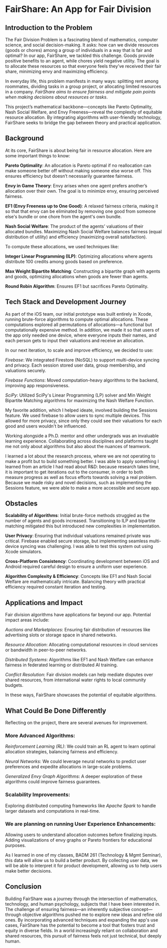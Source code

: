 # FairShare: An App for Fair Division

## Introduction to the Problem

The Fair Division Problem is a fascinating blend of mathematics, computer science, and social decision-making. It asks: how can we divide resources (goods or chores) among a group of individuals in a way that is fair and optimal? In our app, FairShare, we tackled this challenge. Goods provide positive benefits to an agent, while chores yield negative utility. The goal is to allocate these resources so that everyone feels they’ve received their fair share, minimizing envy and maximizing efficiency.

In everyday life, this problem manifests in many ways: splitting rent among roommates, dividing tasks in a group project, or allocating limited resources in a company. _FairShare aims to ensure fairness and mitigate pain points when making decisions about resources or tasks_.

This project’s mathematical backbone—concepts like Pareto Optimality, Nash Social Welfare, and Envy Freeness—reveal the complexity of equitable resource allocation. By integrating algorithms with user-friendly technology, FairShare seeks to bridge the gap between theory and practical application.

## Background

At its core, FairShare is about being fair in resource allocation. Here are some important things to know:

**Pareto Optimality**: An allocation is Pareto optimal if no reallocation can make someone better off without making someone else worse off. This ensures efficiency but doesn’t necessarily guarantee fairness.

**Envy in Game Theory**: Envy arises when one agent prefers another’s allocation over their own. The goal is to minimize envy, ensuring perceived fairness.

**EF1 (Envy Freeness up to One Good)**: A relaxed fairness criteria, making it so that that envy can be eliminated by removing one good from someone else's bundle or one chore from the agent's own bundle.

**Nash Social Welfare**: The product of the agents' valuations of their allocated bundles. Maximizing Nash Social Welfare balances fairness (equal distribution of utility) and efficiency (maximizing overall satisfaction).

To compute these allocations, we used techniques like:

**Integer Linear Programming (ILP)**: Optimizing allocations where agents distribute 100 credits among goods based on preference.

**Max Weight Bipartite Matching**: Constructing a bipartite graph with agents and goods, optimizing allocations when goods are fewer than agents.

**Round Robin Algorithm**: Ensures EF1 but sacrifices Pareto Optimality.

## Tech Stack and Development Journey

As part of the iOS team, our initial prototype was built entirely in Xcode, running brute-force algorithms to compute optimal allocations. These computations explored all permutations of allocations—a functional but computationally expensive method. In addition, we made it so that users of the app only needed one device, where everyone inputs their names, and each person gets to input their valuations and receive an allocation. 

In our next iteration, to scale and improve efficiency, we decided to use:

_Firebase_: We integrated Firestore (NoSQL) to support multi-device syncing and privacy. Each session stored user data, group membership, and valuations securely.

_Firebase Functions_: Moved computation-heavy algorithms to the backend, improving app responsiveness.

_SciPy_: Utilized SciPy's Linear Programming (LP) solver and Min Weight Bipartite Matching algorithms for maximizing the Nash Welfare Function. 

My favorite addition, which I helped ideate, involved building the Sessions feature. We used firebase to allow users to sync multiple devices. This allowed for more privacy, since only they could see their valuations for each good and users wouldn't be influenced. 

Working alongside a Ph.D. mentor and other undergrads was an invaluable learning experience. Collaborating across disciplines and platforms taught me not only about algorithms but also about the nuances of teamwork.

I learned a lot about the research process, where we are not operating to make a profit but to build something better. I was able to apply something I learned from an article I had read about R&D: because research takes time, it is important to get iterations out to the consumer, in order to both measure progress as well as focus efforts towards solving a real problem. Because we made risky and novel decisions, such as implementing the Sessions feature, we were able to make a more accessible and secure app. 

## Obstacles

**Scalability of Algorithms**: Initial brute-force methods struggled as the number of agents and goods increased. Transitioning to ILP and bipartite matching mitigated this but introduced new complexities in implementation.

**User Privacy**: Ensuring that individual valuations remained private was critical. Firebase enabled secure storage, but implementing seamless multi-device syncing was challenging. I was able to test this system out using Xcode simulators. 

**Cross-Platform Consistency**: Coordinating development between iOS and Android required careful design to ensure a uniform user experience.

**Algorithm Complexity & Efficiency**: Concepts like EF1 and Nash Social Welfare are mathematically intricate. Balancing theory with practical efficiency required constant iteration and testing.

## Applications and Impact

Fair division algorithms have applications far beyond our app. Potential impact areas include:

_Auctions and Marketplaces_: Ensuring fair distribution of resources like advertising slots or storage space in shared networks.

_Resource Allocation_: Allocating computational resources in cloud services or bandwidth in peer-to-peer networks.

_Distributed Systems_: Algorithms like EF1 and Nash Welfare can enhance fairness in federated learning or distributed AI training.

_Conflict Resolution_: Fair division models can help mediate disputes over shared resources, from international water rights to local community budgets.

In these ways, FairShare showcases the potential of equitable algorithms.

## What Could Be Done Differently

Reflecting on the project, there are several avenues for improvement.

### More Advanced Algorithms:

_Reinforcement Learning (RL)_: We could train an RL agent to learn optimal allocation strategies, balancing fairness and efficiency.

_Neural Networks_: We could leverage neural networks to predict user preferences and expedite allocations in large-scale problems.

_Generalized Envy Graph Algorithms_: A deeper exploration of these algorithms could improve fairness guarantees.

### Scalability Improvements:
Exploring distributed computing frameworks like _Apache Spark_ to handle larger datasets and computations in real-time.

### We are planning on running User Experience Enhancements:
Allowing users to understand allocation outcomes before finalizing inputs.
Adding visualizations of envy graphs or Pareto frontiers for educational purposes.

As I learned in one of my classes, BADM 261 (Technology & Mgmt Seminar), this data will allow us to build a better product.  By collecting user data, we will be able to interpret it for product development, allowing us to help users make better decisions. 

## Conclusion

Building FairShare was a journey through the intersection of mathematics, technology, and human psychology, subjects that I have been interested in. The challenge of ensuring fairness—an inherently subjective concept—through objective algorithms pushed me to explore new ideas and refine old ones. By incorporating advanced techniques and expanding the app's use cases, FairShare has the potential to become a tool that fosters trust and equity in diverse fields. In a world increasingly reliant on collaboration and shared resources, this pursuit of fairness feels not just technical, but deeply human.
